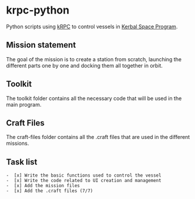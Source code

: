# krpc-python
Python scripts using [kRPC](https://github.com/krpc/krpc) to control vessels in [Kerbal Space Program](https://www.kerbalspaceprogram.com/).

## Mission statement
The goal of the mission is to create a station from scratch, launching the different parts one by one and docking them all together in orbit.

## Toolkit
The toolkit folder contains all the necessary code that will be used in the main program.

## Craft Files
The craft-files folder contains all the .craft files that are used in the different missions.


## Task list
    -  [x] Write the basic functions used to control the vessel
    -  [x] Write the code related to UI creation and management
    -  [x] Add the mission files
    -  [x] Add the .craft files (7/7)
